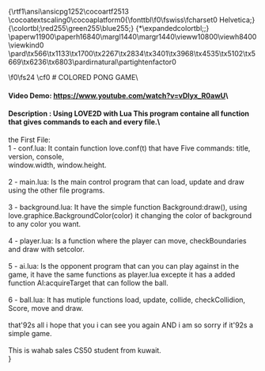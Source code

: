 {\rtf1\ansi\ansicpg1252\cocoartf2513
\cocoatextscaling0\cocoaplatform0{\fonttbl\f0\fswiss\fcharset0 Helvetica;}
{\colortbl;\red255\green255\blue255;}
{\*\expandedcolortbl;;}
\paperw11900\paperh16840\margl1440\margr1440\vieww10800\viewh8400\viewkind0
\pard\tx566\tx1133\tx1700\tx2267\tx2834\tx3401\tx3968\tx4535\tx5102\tx5669\tx6236\tx6803\pardirnatural\partightenfactor0

\f0\fs24 \cf0 # COLORED PONG GAME\
#### Video Demo: <https://www.youtube.com/watch?v=vDlyx_R0awU>\
#### Description : Using LOVE2D with Lua This program containe all function that gives commands to each and every file.\
the First File: \
1 - conf.lua: It contain function love.conf(t) that have Five commands: title, version, console,\
window.width, window.height.\
\
2 - main.lua: Is the main control program that can load, update and draw using the other file programs.\
\
3 - background.lua: It have the simple function Background:draw(), using love.graphice.BackgroundColor(color) it changing the color of background to any color you want.\
\
4 - player.lua: Is a function where the player can move, checkBoundaries and draw with setcolor.\
\
5 - ai.lua: Is the opponent program that can you can play against in the game, it have the same functions as player.lua excepte it has a added function AI:acquireTarget that can follow the ball.\
\
6 - ball.lua: It has mutiple functions load, update, collide, checkCollidion, Score, move and draw.\
\
that\'92s all i hope that you i can see you again AND i am so sorry if it\'92s a simple game.\
\
This is wahab sales CS50 student from kuwait.  \
}
